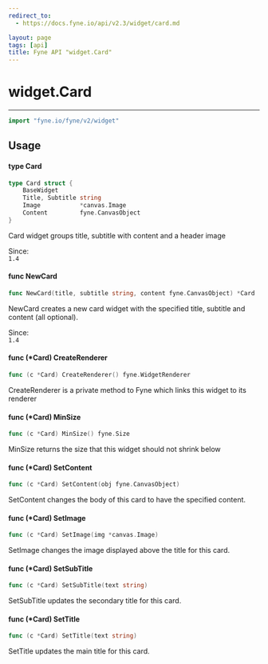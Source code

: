 ```yaml
---
redirect_to:
  - https://docs.fyne.io/api/v2.3/widget/card.md

layout: page
tags: [api]
title: Fyne API "widget.Card"
---
```



# widget.Card
---
```go
import "fyne.io/fyne/v2/widget"
```

## Usage

#### type Card

```go
type Card struct {
	BaseWidget
	Title, Subtitle string
	Image           *canvas.Image
	Content         fyne.CanvasObject
}
```

Card widget groups title, subtitle with content and a header image


<div class="since">Since: <code>
1.4</code></div>

#### func  NewCard

```go
func NewCard(title, subtitle string, content fyne.CanvasObject) *Card
```
NewCard creates a new card widget with the specified title, subtitle and content (all optional).


<div class="since">Since: <code>
1.4</code></div>

#### func (*Card) CreateRenderer

```go
func (c *Card) CreateRenderer() fyne.WidgetRenderer
```
CreateRenderer is a private method to Fyne which links this widget to its renderer

#### func (*Card) MinSize

```go
func (c *Card) MinSize() fyne.Size
```
MinSize returns the size that this widget should not shrink below

#### func (*Card) SetContent

```go
func (c *Card) SetContent(obj fyne.CanvasObject)
```
SetContent changes the body of this card to have the specified content.

#### func (*Card) SetImage

```go
func (c *Card) SetImage(img *canvas.Image)
```
SetImage changes the image displayed above the title for this card.

#### func (*Card) SetSubTitle

```go
func (c *Card) SetSubTitle(text string)
```
SetSubTitle updates the secondary title for this card.

#### func (*Card) SetTitle

```go
func (c *Card) SetTitle(text string)
```
SetTitle updates the main title for this card.
